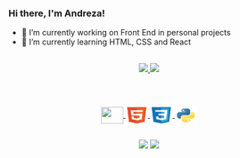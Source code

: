 ### Hi there, I'm Andreza!



- 🔭 I’m currently working on Front End in personal projects
- 🌱 I’m currently learning HTML, CSS and React

##

<div align="center">
  <a href="https://github.com/andrezanobrega">
<img width="42%" src="https://github-readme-stats.vercel.app/api?username=andrezanobrega&show_icons=true&theme=dark&include_all_commits=true&count_private=true"/>
<img width="50%" src="https://github-readme-stats.vercel.app/api/top-langs/?username=andrezanobrega&layout=compact&langs_count=7&theme=dark"/>
</div>

##

<div style="display: inline_block"><br> 
    <p align="center">
    <img align="center" height="30" width="40" src="https://github.com/mirmat/iconsfordevs/blob/master/!SVG/java.svg">
    <img align="center" alt="Rafa-HTML" height="30" width="40" src="https://raw.githubusercontent.com/devicons/devicon/master/icons/html5/html5-original.svg">
    <img align="center" alt="Rafa-CSS" height="30" width="40" src="https://raw.githubusercontent.com/devicons/devicon/master/icons/css3/css3-original.svg">
    <img align="center" alt="Rafa-Python" height="30" width="40" src="https://raw.githubusercontent.com/devicons/devicon/master/icons/python/python-original.svg">  
    </p>
</div>

  ##
  
  <div> 
  <p align="center">
    <a href = "mailto:nobregandreza@gmail.com"><img src="https://img.shields.io/badge/-Gmail-%23333?style=for-the-badge&logo=gmail&logoColor=white" target="_blank"></a>
    <a href="https://www.linkedin.com/in/andrezanobrega" target="_blank"><img src="https://img.shields.io/badge/-LinkedIn-%230077B5?style=for-the-badge&logo=linkedin&logoColor=white" target="_blank"></a>
  </p>  
</div>
